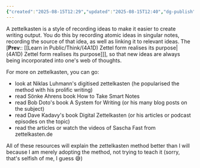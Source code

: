 ```yaml
---
{"created":"2025-08-15T12:29","updated":"2025-08-15T12:40","dg-publish":true,"dg-path":"Think/(4A1D1) Zettelkasten.md","permalink":"/think/4-a1-d1-zettelkasten/","dgPassFrontmatter":true,"noteIcon":"1"}
---
```


A zettelkasten is a style of recording ideas to make it easier to create writing output. You do this by recording atomic ideas in singular notes, recording the source of that idea, as well as linking it to relevant ideas. The [**Prev**:: [[Learn in Public/Think/(4A1D) Zettel form realises its purpose\|(4A1D) Zettel form realises its purpose]]], so that new ideas are always being incorporated into one's web of thoughts. 

For more on zettelkasten, you can go:
- look at Niklas Luhmann's digitised zettelkasten (he popularised the method with his prolific writing)
- read Sönke Ahrens book How to Take Smart Notes 
- read Bob Doto's book A System for Writing (or his many blog posts on the subject)
- read Dave Kadavy's book Digital Zettelkasten (or his articles or podcast episodes on the topic)
- read the articles or watch the videos of Sascha Fast from zettelkasten.de 

All of these resources will explain the zettelkasten method better than I will because I am merely adopting the method, not trying to teach it (sorry, that's selfish of me, I guess 😅)